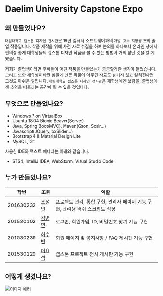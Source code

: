 # Daelim University Capstone Expo

## 왜 만들었나요?

`대림대학교 캡스톤 디자인 전시관`은 19년 컴퓨터 소프트웨어과의 `개발 고수 지망생` 조의 졸업 작품입니다. 작품 제작을 위해 사전 자료 수집을 하며 논의를 하다보니 온라인 상에서 편의성 좋게 대학생들의 캡스톤 디자인 작품을 볼 수 있는 방법이 거의 없단 것을 알 게 됐습니다.

저희가 졸업생이라면 후배들이 어떤 작품을 만들었는지 궁금할거란 생각이 들었습니다. 그리고 또한 재학생이라면 힘들게 만든 작품이 아무런 자료도 남기지 않고 잊혀진다면 그것도 아쉬운 일입니다. `대림대학교 캡스톤 디자인 전시관`은 재학생에겐 보람을, 졸업생에겐 추억을 떠올리는 공간이 될 수 있을 것입니다.

## 무엇으로 만들었나요?

* Windows 7 on VirtualBox
* Ubuntu 18.04 Bionic Beaver(Server)
* Java, Spring Boot(MVC), Maven(Gson, Scalr...)
* Javascript(JQuery, bxSlider...)
* Bootstrap 4 & Material Design Lite
* MySQL, Git

사용한 IDE와 텍스트 에디터는 아래와 같습니다.

* STS4, IntelliJ IDEA, WebStorm, Visual Studio Code

## 누가 만들었나요?

| 학번      | 조원   | 역할                                                         |
| --------- | ------ | ------------------------------------------------------------ |
| 201630232 | [조성민](https://github.com/GoatHead) | 프로젝트 관리, 통합 구현, 관리자 페이지 기능 구현, 관리용 배쉬 스크립트 작성 |
| 201530102 | [김병연](https://github.com/Mushroom3654) | 로그인, 회원가입, ID, 비밀번호 찾기 기능 구현                |
| 201530236 | [허수빈](https://github.com/heosubin) | 회원 페이지 및 공지사항 / FAQ 게시판 기능 구현               |
| 201530129 | [이요섭](https://github.com/Akainy) | 캡스톤 프로젝트 전시 게시판 기능 구현                        |

## 어떻게 생겼나요?

![이미지 에러](<https://i.imgur.com/456XeOO.png> "메인 페이지")
